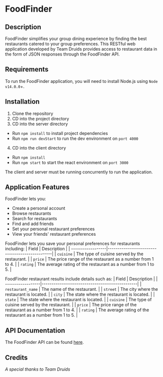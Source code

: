 # FoodFinder

## Description
FoodFinder simplifies your group dining experience by finding the best restaurants catered to your group preferences. This RESTful web application developed by Team Druids provides access to restaurant data in the form of JSON responses through the FoodFinder API.

## Requirements
To run the FoodFinder application, you will need to install Node.js using `Node v14.0.0`+.

## Installation
1. Clone the repository
2. CD into the project directory
3. CD into the server directory
  - Run `npm install` to install project dependencies
  - Run `npm run devStart`  to run the dev environment on `port 4000`
4. CD into the client directory
  - Run `npm install`
  - Run `npm start` to start the react environment on `port 3000`

The client and server must be running concurrently to run the application.

## Application Features
FoodFinder lets you:
- Create a personal account
- Browse restaurants
- Search for restaurants
- Find and add friends
- Set your personal restaurant preferences
- View your friends' restaurant preferences

FoodFinder lets you save your personal preferences for restaurants including:
| Field             | Description                                     |
| ------------------|-------------------------------------------------|
| `cuisine`	        | The type of cuisine served by the restaurant. |
| `price`	          | The price range of the restaurant as a number from 1 to 4. |
| `rating`	        | The average rating of the restaurant as a number from 1 to 5. |

FoodFinder restaurant results include details such as:
| Field             | Description                                     |
| ------------------|-------------------------------------------------|
| `restaurant_name`	| The name of the restaurant. |
| `street`          | The city where the restaurant is located. |
| `city`	          | The state where the restaurant is located. |
| `state`           | The state where the restaurant is located. |
| `cuisine`	        | The type of cuisine served by the restaurant. |
| `price`	          | The price range of the restaurant as a number from 1 to 4. |
| `rating`	        | The average rating of the restaurant as a number from 1 to 5. |

## API Documentation
The FoodFinder API can be found [here](https://github.com/vsupapo/FoodFinderAPI/blob/main/README.md).

## Credits
*A special thanks to Team Druids*
